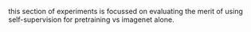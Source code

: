 this section of experiments is focussed on evaluating the merit of using self-supervision for pretraining
vs imagenet alone.